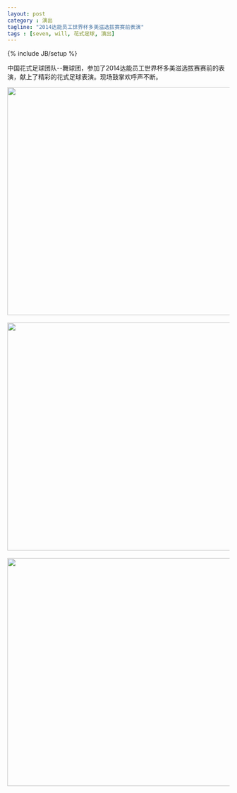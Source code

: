 ```yaml
---
layout: post
category : 演出
tagline: "2014达能员工世界杯多美滋选拔赛赛前表演"
tags : [seven, will, 花式足球, 演出]
---
```

{% include JB/setup %}

中国花式足球团队--舞球团，参加了2014达能员工世界杯多美滋选拔赛赛前的表演，献上了精彩的花式足球表演。现场鼓掌欢呼声不断。
<div><a href="http://blog.photo.sina.com.cn/showpic.html#url=http://album.sina.com.cn/pic/001T406egy6EQSsdHVa1c" target="_blank"><img src="http://s13.sinaimg.cn/mw690/001T406egy6EQSsdHVa1c&amp;690" width="690" height="517" name="image_operate_30141386555519444" id="image_operate_89191394877947067"></a><br>
<br>
<a href="http://blog.photo.sina.com.cn/showpic.html#url=http://album.sina.com.cn/pic/001T406egy6EQSwZYWv73" target="_blank"><img src="http://s4.sinaimg.cn/mw690/001T406egy6EQSwZYWv73&amp;690" width="690" height="517" name="image_operate_81431386555520023" id="image_operate_55001394877947447"></a><br>
<br>
<a href="http://blog.photo.sina.com.cn/showpic.html#url=http://album.sina.com.cn/pic/001T406egy6EQSzxd479b" target="_blank"><img src="http://s12.sinaimg.cn/mw690/001T406egy6EQSzxd479b&amp;690" width="690" height="517" name="image_operate_24171386555520652" id="image_operate_10151394877947957"></a><br>
<br></div>
